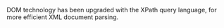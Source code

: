 DOM technology has been upgraded with the XPath query language, for more efficient XML document parsing.
